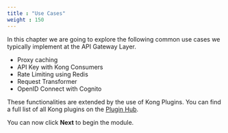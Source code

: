 ```yaml
---
title : "Use Cases"
weight : 150
---
```


In this chapter we are going to explore the following common use cases we typically implement at the API Gateway Layer. 

* Proxy caching
* API Key with Kong Consumers
* Rate Limiting using Redis
* Request Transformer
* OpenID Connect with Cognito

These functionalities are extended by the use of Kong Plugins. You can find a full list of all Kong plugins on the [Plugin Hub](https://docs.konghq.com/hub/).

You can now click **Next** to begin the module.